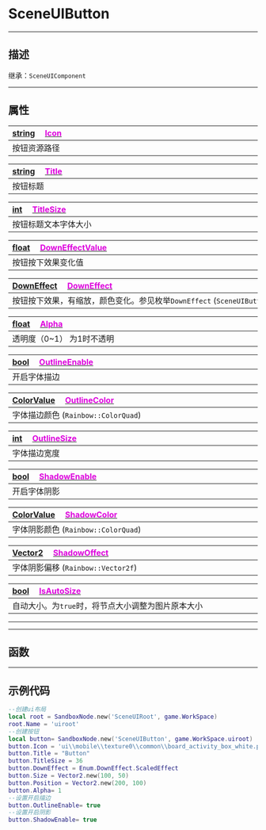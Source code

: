 # SceneUIButton
------------------------------------------------------------------------------------------
## 描述

继承：`SceneUIComponent`

------------------------------------------------------------------------------------------
## 属性

|<div style="width:1125px">[string](/Api/DataType/String.md) &emsp;[<font color="dd00dd">Icon</font>](/Api/Class/Scene/SceneUIButton_F/Icon.md)</div>|
|:---|
|按钮资源路径|

|<div style="width:1125px">[string](/Api/DataType/String.md) &emsp;[<font color="dd00dd">Title</font>](/Api/Class/Scene/SceneUIButton_F/Title.md)</div>|
|:---|
|按钮标题|

|<div style="width:1125px">[int](/Api/DataType/Int.md) &emsp;[<font color="dd00dd">TitleSize</font>](/Api/Class/Scene/SceneUIButton_F/TitleSize.md)</div>|
|:---|
|按钮标题文本字体大小|

|<div style="width:1125px">[float](/Api/DataType/Float.md) &emsp;[<font color="dd00dd">DownEffectValue</font>](/Api/Class/Scene/SceneUIButton_F/DownEffectValue.md)</div>|
|:---|
|按钮按下效果变化值|

|<div style="width:1125px">[DownEffect]() &emsp;[<font color="dd00dd">DownEffect</font>](/Api/Class/Scene/SceneUIButton_F/DownEffect.md)</div>|
|:---|
|按钮按下效果，有缩放，颜色变化。参见枚举`DownEffect` (`SceneUIButton::ButtonDownEffect`)|

|<div style="width:1125px">[float](/Api/DataType/Float.md) &emsp;[<font color="dd00dd">Alpha</font>](/Api/Class/Scene/SceneUIButton_F/Alpha.md)</div>|
|:---|
|透明度（0~1） 为1时不透明|

|<div style="width:1125px">[bool](/Api/DataType/Bool.md) &emsp;[<font color="dd00dd">OutlineEnable</font>](/Api/Class/Scene/SceneUIButton_F/OutlineEnable.md)</div>|
|:---|
|开启字体描边|

|<div style="width:1125px">[ColorValue](/Api/DataType/ColourValue.md) &emsp;[<font color="dd00dd">OutlineColor</font>](/Api/Class/Scene/SceneUIButton_F/OutlineColor.md)</div>|
|:---|
|字体描边颜色  (`Rainbow::ColorQuad`)|

|<div style="width:1125px">[int](/Api/DataType/Int.md) &emsp;[<font color="dd00dd">OutlineSize</font>](/Api/Class/Scene/SceneUIButton_F/OutlineSize.md)</div>|
|:---|
|字体描边宽度|

|<div style="width:1125px">[bool](/Api/DataType/Bool.md) &emsp;[<font color="dd00dd">ShadowEnable</font>](/Api/Class/Scene/SceneUIButton_F/ShadowEnable.md)</div>|
|:---|
|开启字体阴影|

|<div style="width:1125px">[ColorValue](/Api/DataType/ColourValue.md) &emsp;[<font color="dd00dd">ShadowColor</font>](/Api/Class/Scene/SceneUIButton_F/ShadowColor.md)</div>|
|:---|
|字体阴影颜色  (`Rainbow::ColorQuad`)|

|<div style="width:1125px">[Vector2](/Api/DataType/Vector2.md) &emsp;[<font color="dd00dd">ShadowOffect</font>](/Api/Class/Scene/SceneUIButton_F/ShadowOffect.md)</div>|
|:---|
|字体阴影偏移 (`Rainbow::Vector2f`)|

|<div style="width:1125px">[bool](/Api/DataType/Bool.md) &emsp;[<font color="dd00dd">IsAutoSize</font>](/Api/Class/Scene/SceneUIButton_F/IsAutoSize.md)</div>|
|:---|
|自动大小。为`true`时，将节点大小调整为图片原本大小|

------------------------------------------------------------------------------------------


------------------------------------------------------------------------------------------
## 函数


------------------------------------------------------------------------------------------
## 示例代码

```lua
--创建ui布局
local root = SandboxNode.new('SceneUIRoot', game.WorkSpace)
root.Name = 'uiroot'
--创建按钮
local button= SandboxNode.new('SceneUIButton', game.WorkSpace.uiroot)
button.Icon = 'ui\\mobile\\texture0\\common\\board_activity_box_white.png'
button.Title = "Button"
button.TitleSize = 36
button.DownEffect = Enum.DownEffect.ScaledEffect
button.Size = Vector2.new(100, 50)
button.Position = Vector2.new(200, 100)
button.Alpha= 1
--设置开启描边
button.OutlineEnable= true
--设置开启阴影
button.ShadowEnable= true
```